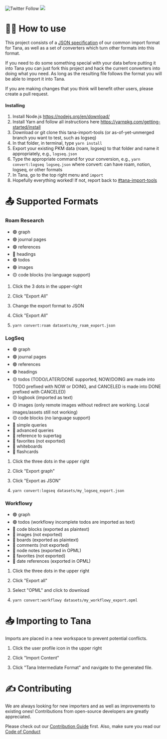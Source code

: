 <img alt="Twitter Follow" src="https://img.shields.io/twitter/follow/tana_inc?style=for-the-badge">

<img src='https://img.shields.io/github/license/tanainc/tana-import-tools?style=for-the-badge'>

# 👨‍💻 How to use

This project consists of a [JSON specification](https://github.com/tagrhub/tana-import-tools/blob/main/src/types/types.ts) of our common import format for Tana, as well as a set of converters which turn other formats into this format.

If you need to do some something special with your data before putting it into Tana you can just fork this project and hack the current converters into doing what you need. As long as the resulting file follows the format you will be able to import it into Tana.

If you are making changes that you think will benefit other users, please create a pull request.

#### Installing
1. Install Node.js https://nodejs.org/en/download/
2. Install Yarn and follow all instructions here https://yarnpkg.com/getting-started/install
3. Download or git clone this tana-import-tools (or as-of-yet-unmerged branch you want to test, such as logseq)
4. In that folder, in terminal, type `yarn install`
5. Export your existing PKM data (roam, logseq) to that folder and name it appropriately, e.g., `logseq.json`
6. Type the appropriate command for your conversion, e.g., `yarn convert:logseq logseq.json` where convert: can have roam, notion, logseq, or other formats
7. In Tana, go to the top right menu and `import`
8. Hopefully everything worked! If not, report back to [#tana-import-tools](https://tanacommunity.slack.com/archives/C044X2ZC335)

# 📤 Supported Formats 

### Roam Research

 - 🟢 graph
 - 🟢 journal pages
 - 🟢 references
 - 🔴 headings
 - 🟢 todos
 - 🟢 images
 - 🟡 code blocks (no language support)

1. Click the 3 dots in the upper-right

2. Click "Export All"

3. Change the export format to JSON

4. Click "Export All"

5. `yarn convert:roam datasets/my_roam_export.json`

### LogSeq

 - 🟢 graph
 - 🟢 journal pages
 - 🟢 references
 - 🟢 headings
 - 🟡 todos (TODO/LATER/DONE supported, NOW/DOING are made into TODO prefixed with NOW or DOING, and CANCELED is made into DONE prefixed with CANCELED)
 - 🟡 logbook (imported as text)
 - 🟡 images (only remote images without redirect are working. Local images/assets still not working)
 - 🟡 code blocks (no language support)
 - 🔴 simple queries
 - 🔴 advanced queries
 - 🔴 reference to supertag
 - 🔴 favorites (not exported)
 - 🔴 whiteboards
 - 🔴 flashcards

1. Click the three dots in the upper right

2. Click "Export graph"

3. Click "Export as JSON"

4. `yarn convert:logseq datasets/my_logseq_export.json`

### Workflowy

 - 🟢 graph
 - 🟢 todos (workflowy incomplete todos are imported as text)
 - 🔴 code blocks (exported as plaintext)
 - 🔴 images (not exported)
 - 🔴 boards (exported as plaintext)
 - 🔴 comments (not exported)
 - 🔴 node notes (exported in OPML)
 - 🔴 favorites (not exported)
 - 🔴 date references (exported in OPML)

1. Click the three dots in the upper right

2. Click "Export all"

3. Select "OPML" and click to download

4. `yarn convert:workflowy datasets/my_workflowy_export.opml`

# 📥 Importing to Tana

Imports are placed in a new workspace to prevent potential conflicts.

1. Click the user profile icon in the upper right

2. Click "Import Content"

3. Click "Tana Intermediate Format" and navigate to the generated file.

# ✍️ Contributing

We are always looking for new importers and as well as improvements to existing ones! Contributions from open-source developers are greatly appreciated.

Please check out our [Contribution Guide](CONTRIBUTING.md) first. Also, make sure you read our [Code of Conduct](CODE_OF_CONDUCT.md)
